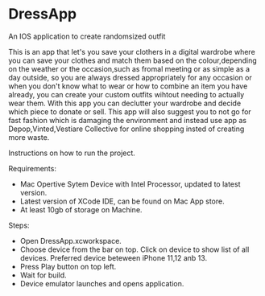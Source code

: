 # DressApp
An IOS application to create randomsized outfit

This is an app that let's you save your clothers in a digital wardrobe where you can save your clothes and 
match them based on the colour,depending on the weather or the occasion,such as fromal meeting or as simple as a day outside, 
so you are always dressed appropriately for any occasion or when you don't know what to wear or how to combine an item you have already,
you can create your custom outfits wihtout needing to actually wear them.
With this app you can declutter your wardrobe and decide which piece to donate or sell.
This app will also suggest you to not go for fast fashion which is damaging the environment and instead use app as Depop,Vinted,Vestiare Collective 
for online shopping insted of creating more waste.


Instructions on how to run the project.

Requirements:
- Mac Opertive Sytem Device with Intel Processor, updated to latest version. 
- Latest version of XCode IDE, can be found on Mac App store.
- At least 10gb of storage on Machine.

Steps:

- Open DressApp.xcworkspace.
- Choose device from the bar on top. Click on device to show list of all devices. Preferred device beteween iPhone 11,12 anb 13.
- Press Play button on top left.
- Wait for build.
- Device emulator launches and opens application. 

